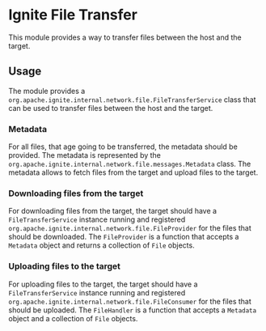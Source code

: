 # Ignite File Transfer

This module provides a way to transfer files between the host and the target.

## Usage

The module provides a `org.apache.ignite.internal.network.file.FileTransferService` class that can be used to transfer files between the
host and the target.

### Metadata 
For all files, that age going to be transferred, the metadata should be provided.
The metadata is represented by the `org.apache.ignite.internal.network.file.messages.Metadata` class. 
The metadata allows to fetch files from the target and upload files to the target.

### Downloading files from the target
For downloading files from the target, the target should have a `FileTransferService` instance running 
and registered `org.apache.ignite.internal.network.file.FileProvider` for the files that should be downloaded.
The `FileProvider` is a function that accepts a `Metadata` object and returns a collection of `File` objects.

### Uploading files to the target
For uploading files to the target, the target should have a `FileTransferService` instance running
and registered `org.apache.ignite.internal.network.file.FileConsumer` for the files that should be uploaded.
The `FileHandler` is a function that accepts a `Metadata` object and a collection of `File` objects.
